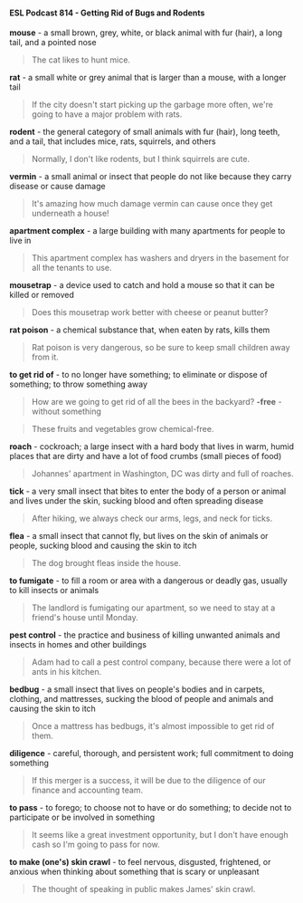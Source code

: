 #### ESL Podcast 814 - Getting Rid of Bugs and Rodents

**mouse** - a small brown, grey, white, or black animal with fur (hair), a long tail,
and a pointed nose

> The cat likes to hunt mice.

**rat** - a small white or grey animal that is larger than a mouse, with a longer tail

> If the city doesn't start picking up the garbage more often, we're going to have a
major problem with rats.

**rodent** - the general category of small animals with fur (hair), long teeth, and a
tail, that includes mice, rats, squirrels, and others

> Normally, I don't like rodents, but I think squirrels are cute.

**vermin** - a small animal or insect that people do not like because they carry
disease or cause damage

> It's amazing how much damage vermin can cause once they get underneath a
house!

**apartment complex** - a large building with many apartments for people to live in

> This apartment complex has washers and dryers in the basement for all the
tenants to use.

**mousetrap** - a device used to catch and hold a mouse so that it can be killed or
removed

> Does this mousetrap work better with cheese or peanut butter?

**rat poison** - a chemical substance that, when eaten by rats, kills them

> Rat poison is very dangerous, so be sure to keep small children away from it.

**to get rid of** - to no longer have something; to eliminate or dispose of
something; to throw something away

> How are we going to get rid of all the bees in the backyard?
**-free** - without something

> These fruits and vegetables grow chemical-free.

**roach** - cockroach; a large insect with a hard body that lives in warm, humid
places that are dirty and have a lot of food crumbs (small pieces of food)

> Johannes' apartment in Washington, DC was dirty and full of roaches.

**tick** - a very small insect that bites to enter the body of a person or animal and
lives under the skin, sucking blood and often spreading disease

> After hiking, we always check our arms, legs, and neck for ticks.

**flea** - a small insect that cannot fly, but lives on the skin of animals or people,
sucking blood and causing the skin to itch

> The dog brought fleas inside the house.

**to fumigate** - to fill a room or area with a dangerous or deadly gas, usually to kill
insects or animals

> The landlord is fumigating our apartment, so we need to stay at a friend's house
until Monday.

**pest control** - the practice and business of killing unwanted animals and insects
in homes and other buildings

> Adam had to call a pest control company, because there were a lot of ants in
his kitchen.

**bedbug** - a small insect that lives on people's bodies and in carpets, clothing,
and mattresses, sucking the blood of people and animals and causing the skin to
itch

> Once a mattress has bedbugs, it's almost impossible to get rid of them.

**diligence** - careful, thorough, and persistent work; full commitment to doing
something

> If this merger is a success, it will be due to the diligence of our finance and
accounting team.

**to pass** - to forego; to choose not to have or do something; to decide not to
participate or be involved in something

> It seems like a great investment opportunity, but I don't have enough cash so
I'm going to pass for now.

**to make (one's) skin crawl** - to feel nervous, disgusted, frightened, or anxious
when thinking about something that is scary or unpleasant

> The thought of speaking in public makes James' skin crawl.

